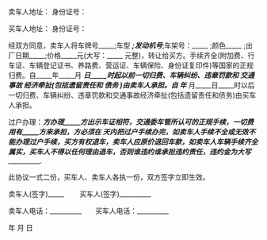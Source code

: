 
 


卖车人地址： 身份证号：


买车人地址： 身份证号：


经双方同意，卖车人将车牌号_____;车型 _____;发动机号_____;车架号：_____ ;颜色_____ ;出厂日期_____;价格_____元(大写：_____ 元整)，转让给买方。手续齐全(附加费、行车证、车辆登记证书、养路费、营运证、车辆保险、身份证复印件)等国家的正规归费。自_____年_____月 _____日_____时起以前一切归费、车辆纠纷、违章罚款和
交通事故
经济牵扯(包括遗留责任和
债务
)由卖车人承担。自 年_____ 月_____日_____时以后一切归费、车辆纠纷、违章罚款和交通事故经济牵扯(包括遗留责任和债务)由买车人承担。


过户办理：_____方办理_____方出示车证相符，交通委车管所认可的正规手续，一切费用有_____方来承担，_____方必须在_____ 天内把过户手续办完，如卖车人手续不全或无效不能办理过户手续，买方有权退车，卖车人应原价退回车款，如卖车人车辆手续齐全属实，买车人不得以任何理由退车，否则谁违约谁承担违约责任，违约金为大写_______________.


此协议一式二份，买车人、卖车人各执一份，双方签字立即生效。


卖车人(签字)_____　　 买车人(签字)__________


卖车人电话：__________　　买车人电话：__________


年 月 日
 


 

 
 
 
 
 
  


  
 

  


  


  
 
 
 
 

